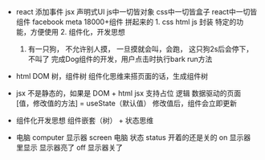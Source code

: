 - react 添加事件
    jsx  声明式UI
    js中一切皆对象
    css中一切皆盒子
    react中一切皆组件  facebook  meta   18000+组件 拼起来的
        1. css html js 封装  特定的功能，方便使用
        2. 组件化，开发思想

    1. 有一只狗， 不允许别人摸， 一旦摸就会叫，会跑， 这只狗2s后会停下， 不叫了
    完成Dog组件的开发，用户点击时执行bark  run方法

- html DOM 树，组件树
    组件化思维来搭页面的话，生成组件树
- jsx 不是静态的，如果是 DOM + html
    jsx 支持占位  逻辑  数据驱动的页面
    [值，修改值的方法] = useState（默认值）
    修改值后，组件会立即更新
- 组件化开发思想 组件嵌套（树） + 状态思维

- 电脑 computer
    显示器 screen
    电脑 状态  status 开着的还是关的
    on 显示器里显示  显示器亮了  off 显示器关了